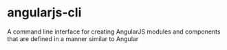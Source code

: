 # angularjs-cli
A command line interface for creating AngularJS modules and components that are defined in a manner similar to Angular


